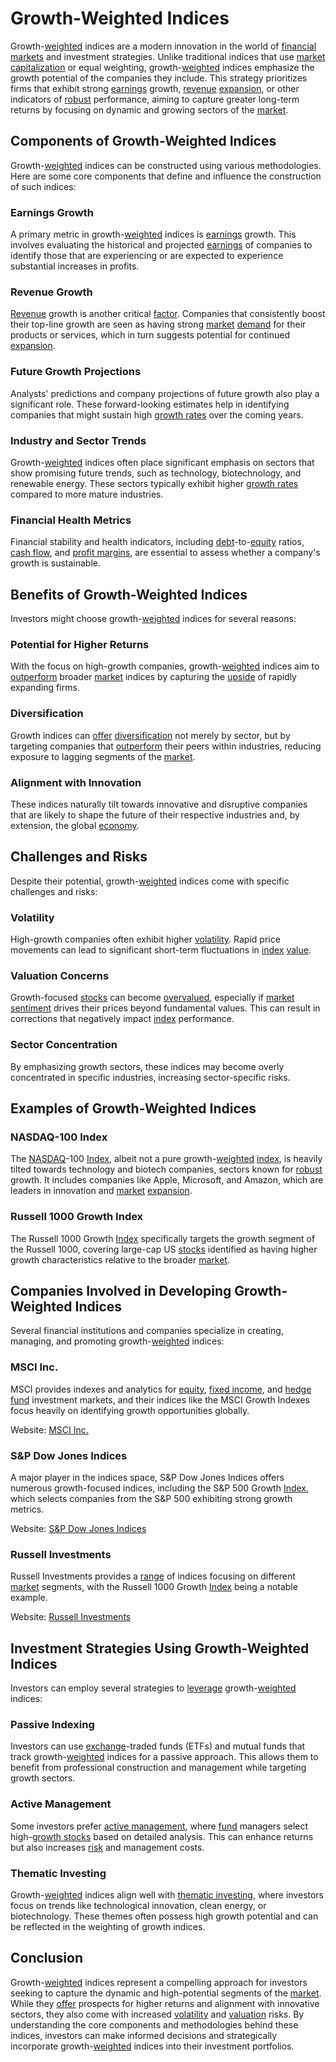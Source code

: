 # Growth-Weighted Indices

Growth-[weighted](../w/weighted.md) indices are a modern innovation in the world of [financial markets](../f/financial_market.md) and investment strategies. Unlike traditional indices that use [market capitalization](../m/market_capitalization.md) or equal weighting, growth-[weighted](../w/weighted.md) indices emphasize the growth potential of the companies they include. This strategy prioritizes firms that exhibit strong [earnings](../e/earnings.md) growth, [revenue](../r/revenue.md) [expansion](../e/expansion.md), or other indicators of [robust](../r/robust.md) performance, aiming to capture greater long-term returns by focusing on dynamic and growing sectors of the [market](../m/market.md).

## Components of Growth-Weighted Indices

Growth-[weighted](../w/weighted.md) indices can be constructed using various methodologies. Here are some core components that define and influence the construction of such indices:

### Earnings Growth

A primary metric in growth-[weighted](../w/weighted.md) indices is [earnings](../e/earnings.md) growth. This involves evaluating the historical and projected [earnings](../e/earnings.md) of companies to identify those that are experiencing or are expected to experience substantial increases in profits.

### Revenue Growth

[Revenue](../r/revenue.md) growth is another critical [factor](../f/factor.md). Companies that consistently boost their top-line growth are seen as having strong [market](../m/market.md) [demand](../d/demand.md) for their products or services, which in turn suggests potential for continued [expansion](../e/expansion.md).

### Future Growth Projections

Analysts' predictions and company projections of future growth also play a significant role. These forward-looking estimates help in identifying companies that might sustain high [growth rates](../g/growth_rates_in_trading.md) over the coming years.

### Industry and Sector Trends

Growth-[weighted](../w/weighted.md) indices often place significant emphasis on sectors that show promising future trends, such as technology, biotechnology, and renewable energy. These sectors typically exhibit higher [growth rates](../g/growth_rates_in_trading.md) compared to more mature industries.

### Financial Health Metrics

Financial stability and health indicators, including [debt](../d/debt.md)-to-[equity](../e/equity.md) ratios, [cash flow](../c/cash_flow.md), and [profit margins](../p/profit_margins_in_trading.md), are essential to assess whether a company's growth is sustainable.

## Benefits of Growth-Weighted Indices

Investors might choose growth-[weighted](../w/weighted.md) indices for several reasons:

### Potential for Higher Returns

With the focus on high-growth companies, growth-[weighted](../w/weighted.md) indices aim to [outperform](../o/outperform.md) broader [market](../m/market.md) indices by capturing the [upside](../u/upside.md) of rapidly expanding firms.

### Diversification

Growth indices can [offer](../o/offer.md) [diversification](../d/diversification.md) not merely by sector, but by targeting companies that [outperform](../o/outperform.md) their peers within industries, reducing exposure to lagging segments of the [market](../m/market.md).

### Alignment with Innovation

These indices naturally tilt towards innovative and disruptive companies that are likely to shape the future of their respective industries and, by extension, the global [economy](../e/economy.md).

## Challenges and Risks

Despite their potential, growth-[weighted](../w/weighted.md) indices come with specific challenges and risks:

### Volatility

High-growth companies often exhibit higher [volatility](../v/volatility.md). Rapid price movements can lead to significant short-term fluctuations in [index](../i/index.md) [value](../v/value.md).

### Valuation Concerns

Growth-focused [stocks](../s/stock.md) can become [overvalued](../o/overvalued.md), especially if [market sentiment](../m/market_sentiment.md) drives their prices beyond fundamental values. This can result in corrections that negatively impact [index](../i/index.md) performance.

### Sector Concentration

By emphasizing growth sectors, these indices may become overly concentrated in specific industries, increasing sector-specific risks.

## Examples of Growth-Weighted Indices

### NASDAQ-100 Index

The [NASDAQ](../n/nasdaq.md)-100 [Index](../i/index.md), albeit not a pure growth-[weighted](../w/weighted.md) [index](../i/index.md), is heavily tilted towards technology and biotech companies, sectors known for [robust](../r/robust.md) growth. It includes companies like Apple, Microsoft, and Amazon, which are leaders in innovation and [market](../m/market.md) [expansion](../e/expansion.md).

### Russell 1000 Growth Index

The Russell 1000 Growth [Index](../i/index.md) specifically targets the growth segment of the Russell 1000, covering large-cap US [stocks](../s/stock.md) identified as having higher growth characteristics relative to the broader [market](../m/market.md).

## Companies Involved in Developing Growth-Weighted Indices

Several financial institutions and companies specialize in creating, managing, and promoting growth-[weighted](../w/weighted.md) indices:

### MSCI Inc.

MSCI provides indexes and analytics for [equity](../e/equity.md), [fixed income](../f/fixed_income.md), and [hedge fund](../h/hedge_fund.md) investment markets, and their indices like the MSCI Growth Indexes focus heavily on identifying growth opportunities globally.

Website: [MSCI Inc.](https://www.msci.com/)

### S&P Dow Jones Indices

A major player in the indices space, S&P Dow Jones Indices offers numerous growth-focused indices, including the S&P 500 Growth [Index](../i/index.md), which selects companies from the S&P 500 exhibiting strong growth metrics.

Website: [S&P Dow Jones Indices](https://www.spglobal.com/spdji/)

### Russell Investments

Russell Investments provides a [range](../r/range.md) of indices focusing on different [market](../m/market.md) segments, with the Russell 1000 Growth [Index](../i/index.md) being a notable example.

Website: [Russell Investments](https://russellinvestments.com/)

## Investment Strategies Using Growth-Weighted Indices

Investors can employ several strategies to [leverage](../l/leverage.md) growth-[weighted](../w/weighted.md) indices:

### Passive Indexing

Investors can use [exchange](../e/exchange.md)-traded funds (ETFs) and mutual funds that track growth-[weighted](../w/weighted.md) indices for a passive approach. This allows them to benefit from professional construction and management while targeting growth sectors.

### Active Management

Some investors prefer [active management](../a/active_management.md), where [fund](../f/fund.md) managers select high-[growth stocks](../g/growth_stocks.md) based on detailed analysis. This can enhance returns but also increases [risk](../r/risk.md) and management costs.

### Thematic Investing

Growth-[weighted](../w/weighted.md) indices align well with [thematic investing](../t/thematic_investing.md), where investors focus on trends like technological innovation, clean energy, or biotechnology. These themes often possess high growth potential and can be reflected in the weighting of growth indices.

## Conclusion

Growth-[weighted](../w/weighted.md) indices represent a compelling approach for investors seeking to capture the dynamic and high-potential segments of the [market](../m/market.md). While they [offer](../o/offer.md) prospects for higher returns and alignment with innovative sectors, they also come with increased [volatility](../v/volatility.md) and [valuation](../v/valuation.md) risks. By understanding the core components and methodologies behind these indices, investors can make informed decisions and strategically incorporate growth-[weighted](../w/weighted.md) indices into their investment portfolios.
